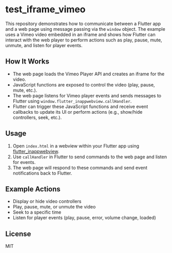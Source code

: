 # test_iframe_vimeo

This repository demonstrates how to communicate between a Flutter app and a web page using message passing via the `window` object. The example uses a Vimeo video embedded in an iframe and shows how Flutter can interact with the web player to perform actions such as play, pause, mute, unmute, and listen for player events.

## How It Works

- The web page loads the Vimeo Player API and creates an iframe for the video.
- JavaScript functions are exposed to control the video (play, pause, mute, etc.).
- The web page listens for Vimeo player events and sends messages to Flutter using `window.flutter_inappwebview.callHandler`.
- Flutter can trigger these JavaScript functions and receive event callbacks to update its UI or perform actions (e.g., show/hide controllers, seek, etc.).

## Usage

1. Open `index.html` in a webview within your Flutter app using [flutter_inappwebview](https://pub.dev/packages/flutter_inappwebview).
2. Use `callHandler` in Flutter to send commands to the web page and listen for events.
3. The web page will respond to these commands and send event notifications back to Flutter.

## Example Actions
- Display or hide video controllers
- Play, pause, mute, or unmute the video
- Seek to a specific time
- Listen for player events (play, pause, error, volume change, loaded)

## License
MIT
